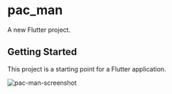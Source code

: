 # pac_man

A new Flutter project.

## Getting Started

This project is a starting point for a Flutter application.

![pac-man-screenshot](https://github.com/PRINCEISAH/PAC-MAN/assets/37813957/c39789c5-5e2c-4b83-a31a-39ddb03f4dfd)

